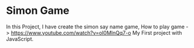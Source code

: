 # Simon Game
In this Project, I have create the simon say name game, 
How to play game -> https://www.youtube.com/watch?v=oI0MlnQq7-o
My First project with JavaScript.
